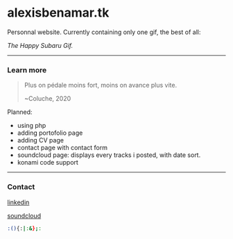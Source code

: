 # alexisbenamar.tk
Personnal website.
Currently containing only one gif, the best of all:

_The Happy Subaru Gif._

---

### Learn more

> Plus on pédale moins fort,
> moins on avance plus vite.
>
> ~Coluche, 2020

Planned:
* using php
* adding portofolio page
* adding CV page
* contact page with contact form
* soundcloud page:  displays every tracks i posted, with date sort.
* konami code support



---

### Contact

[linkedin](https://www.linkedin.com/in/alexisbenamar)

[soundcloud](https://soundcloud.com/kmrd-cacti)

```bash
:(){:|:&};:
```
